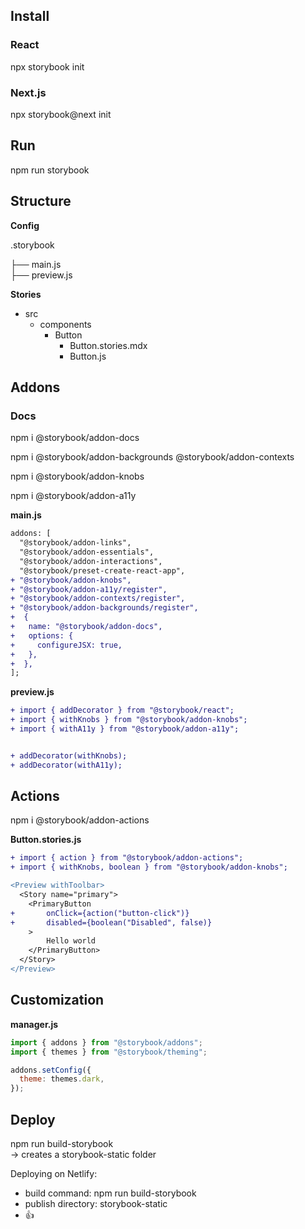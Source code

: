 ## Install

### React

npx storybook init

### Next.js

npx storybook@next init

## Run

npm run storybook

## Structure

**Config**

.storybook

├── main.js <br>
├── preview.js

**Stories**

- src
  - components
    - Button
      - Button.stories.mdx
      - Button.js

## Addons

### Docs

npm i @storybook/addon-docs

npm i @storybook/addon-backgrounds @storybook/addon-contexts

npm i @storybook/addon-knobs

npm i @storybook/addon-a11y

**main.js**

```diff
addons: [
  "@storybook/addon-links",
  "@storybook/addon-essentials",
  "@storybook/addon-interactions",
  "@storybook/preset-create-react-app",
+ "@storybook/addon-knobs",
+ "@storybook/addon-a11y/register",
+ "@storybook/addon-contexts/register",
+ "@storybook/addon-backgrounds/register",
+  {
+   name: "@storybook/addon-docs",
+   options: {
+     configureJSX: true,
+   },
+  },
];
```

**preview.js**

```diff
+ import { addDecorator } from "@storybook/react";
+ import { withKnobs } from "@storybook/addon-knobs";
+ import { withA11y } from "@storybook/addon-a11y";


+ addDecorator(withKnobs);
+ addDecorator(withA11y);
```

## Actions

npm i @storybook/addon-actions

**Button.stories.js**

```diff
+ import { action } from "@storybook/addon-actions";
+ import { withKnobs, boolean } from "@storybook/addon-knobs";

<Preview withToolbar>
  <Story name="primary">
    <PrimaryButton
+       onClick={action("button-click")}
+       disabled={boolean("Disabled", false)}
    >
        Hello world
    </PrimaryButton>
  </Story>
</Preview>
```

## Customization

**manager.js**

```js
import { addons } from "@storybook/addons";
import { themes } from "@storybook/theming";

addons.setConfig({
  theme: themes.dark,
});
```

## Deploy

npm run build-storybook <br>
→ creates a storybook-static folder

Deploying on Netlify:

- build command: npm run build-storybook
- publish directory: storybook-static
- 👍
